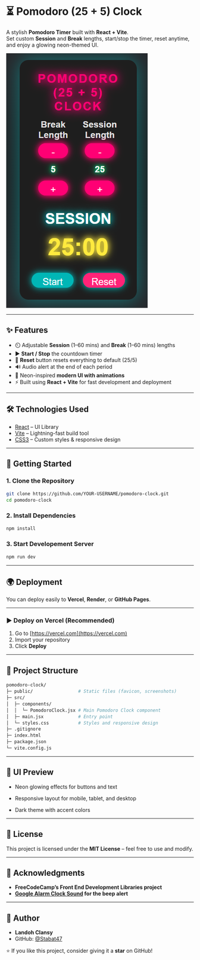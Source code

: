# ⏳ Pomodoro (25 + 5) Clock

A stylish **Pomodoro Timer** built with **React + Vite**.  
Set custom **Session** and **Break** lengths, start/stop the timer, reset anytime, and enjoy a glowing neon-themed UI.

![Pomodoro Clock Screenshot](public/screenshot.png)

---

## ✨ Features

- ⏲️ Adjustable **Session** (1–60 mins) and **Break** (1–60 mins) lengths  
- ▶️ **Start / Stop** the countdown timer  
- 🔄 **Reset** button resets everything to default (25/5)  
- 🔊 Audio alert at the end of each period  
- 🌟 Neon-inspired **modern UI with animations**  
- ⚡ Built using **React + Vite** for fast development and deployment  

---

## 🛠️ Technologies Used

- [React](https://react.dev/) – UI Library  
- [Vite](https://vitejs.dev/) – Lightning-fast build tool  
- [CSS3](https://developer.mozilla.org/en-US/docs/Web/CSS) – Custom styles & responsive design  

---

## 🚀 Getting Started

### 1. Clone the Repository
```bash
git clone https://github.com/YOUR-USERNAME/pomodoro-clock.git
cd pomodoro-clock
```
### 2. Install Dependencies
```bash
npm install
```

### 3. Start Developement Server
```bash 
npm run dev
```

---

## 🌍 Deployment

You can deploy easily to **Vercel**, **Render**, or **GitHub Pages**.

---

### ▶ Deploy on Vercel (Recommended)

1. Go to [https://vercel.com](https://vercel.com)
2. Import your repository
3. Click **Deploy**

---


## 📂 Project Structure
```bash
pomodoro-clock/
├─ public/                 # Static files (favicon, screenshots)
├─ src/
│  ├─ components/
│  │  └─ PomodoroClock.jsx # Main Pomodoro Clock component
│  ├─ main.jsx             # Entry point
│  └─ styles.css           # Styles and responsive design
├─ .gitignore
├─ index.html
├─ package.json
└─ vite.config.js
```
---
## 🎨 UI Preview

- Neon glowing effects for buttons and text

- Responsive layout for mobile, tablet, and desktop

- Dark theme with accent colors
---

## 📝 License

This project is licensed under the **MIT License** – feel free to use and modify.

---

## 🙌 Acknowledgments

- **FreeCodeCamp’s Front End Development Libraries project**  
- **[Google Alarm Clock Sound](https://actions.google.com/sounds/v1/alarms/alarm_clock.ogg) for the beep alert**

---

## 👤 Author

- **Landoh Clansy**
- GitHub: [@Stabat47](https://github.com/Stabat47)  
  

⭐ If you like this project, consider giving it a **star** on GitHub!
